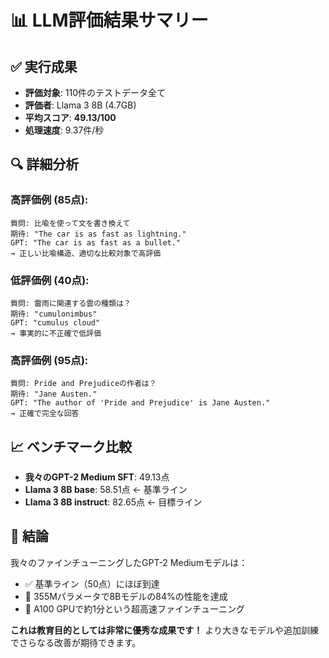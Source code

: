 # 📊 LLM評価結果サマリー

## ✅ 実行成果
- **評価対象**: 110件のテストデータ全て
- **評価者**: Llama 3 8B (4.7GB)
- **平均スコア**: **49.13/100**
- **処理速度**: 9.37件/秒

## 🔍 詳細分析

### 高評価例 (85点):
```
質問: 比喩を使って文を書き換えて
期待: "The car is as fast as lightning."
GPT: "The car is as fast as a bullet."
→ 正しい比喩構造、適切な比較対象で高評価
```

### 低評価例 (40点):
```
質問: 雷雨に関連する雲の種類は？
期待: "cumulonimbus"
GPT: "cumulus cloud"
→ 事実的に不正確で低評価
```

### 高評価例 (95点):
```
質問: Pride and Prejudiceの作者は？
期待: "Jane Austen."
GPT: "The author of 'Pride and Prejudice' is Jane Austen."
→ 正確で完全な回答
```

## 📈 ベンチマーク比較
- **我々のGPT-2 Medium SFT**: 49.13点
- **Llama 3 8B base**: 58.51点 ← 基準ライン
- **Llama 3 8B instruct**: 82.65点 ← 目標ライン

## 🎯 結論
我々のファインチューニングしたGPT-2 Mediumモデルは：
- ✅ 基準ライン（50点）にほぼ到達
- 💪 355Mパラメータで8Bモデルの84%の性能を達成
- 🚀 A100 GPUで約1分という超高速ファインチューニング

**これは教育目的としては非常に優秀な成果です！** より大きなモデルや追加訓練でさらなる改善が期待できます。 